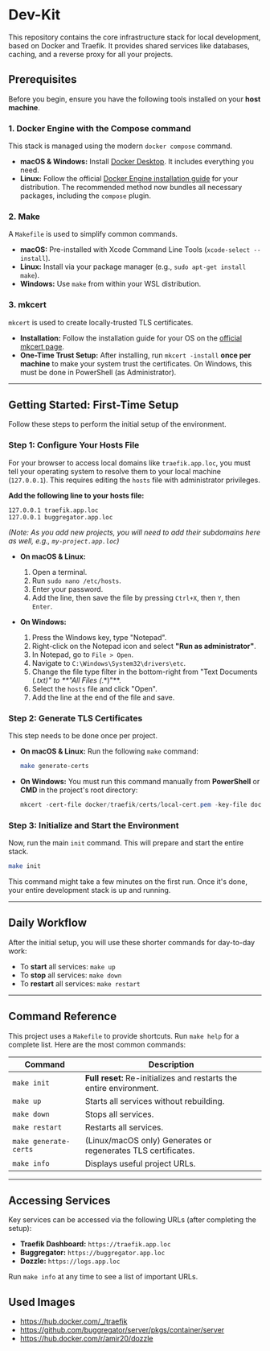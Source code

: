 # Dev-Kit

This repository contains the core infrastructure stack for local development, based on Docker and Traefik. It provides shared services like databases, caching, and a reverse proxy for all your projects.

## Prerequisites

Before you begin, ensure you have the following tools installed on your **host machine**.

### 1. Docker Engine with the Compose command
This stack is managed using the modern `docker compose` command.

-   **macOS & Windows:** Install [Docker Desktop](https://www.docker.com/products/docker-desktop/). It includes everything you need.
-   **Linux:** Follow the official [Docker Engine installation guide](https://docs.docker.com/engine/install/) for your distribution. The recommended method now bundles all necessary packages, including the `compose` plugin.

### 2. Make
A `Makefile` is used to simplify common commands.

-   **macOS:** Pre-installed with Xcode Command Line Tools (`xcode-select --install`).
-   **Linux:** Install via your package manager (e.g., `sudo apt-get install make`).
-   **Windows:** Use `make` from within your WSL distribution.

### 3. mkcert
`mkcert` is used to create locally-trusted TLS certificates.

-   **Installation:** Follow the installation guide for your OS on the [official mkcert page](https://github.com/FiloSottile/mkcert#installation).
-   **One-Time Trust Setup:** After installing, run `mkcert -install` **once per machine** to make your system trust the certificates. On Windows, this must be done in PowerShell (as Administrator).

---

## Getting Started: First-Time Setup

Follow these steps to perform the initial setup of the environment.

### Step 1: Configure Your Hosts File
For your browser to access local domains like `traefik.app.loc`, you must tell your operating system to resolve them to your local machine (`127.0.0.1`). This requires editing the `hosts` file with administrator privileges.

**Add the following line to your hosts file:**
```
127.0.0.1 traefik.app.loc
127.0.0.1 buggregator.app.loc
```
*(Note: As you add new projects, you will need to add their subdomains here as well, e.g., `my-project.app.loc`)*

-   **On macOS & Linux:**
    1.  Open a terminal.
    2.  Run `sudo nano /etc/hosts`.
    3.  Enter your password.
    4.  Add the line, then save the file by pressing `Ctrl+X`, then `Y`, then `Enter`.

-   **On Windows:**
    1.  Press the Windows key, type "Notepad".
    2.  Right-click on the Notepad icon and select **"Run as administrator"**.
    3.  In Notepad, go to `File > Open`.
    4.  Navigate to `C:\Windows\System32\drivers\etc`.
    5.  Change the file type filter in the bottom-right from "Text Documents (*.txt)" to **"All Files (*.*)"**.
    6.  Select the `hosts` file and click "Open".
    7.  Add the line at the end of the file and save.

### Step 2: Generate TLS Certificates
This step needs to be done once per project.

-   **On macOS & Linux:**
    Run the following `make` command:
    ```bash
    make generate-certs
    ```

-   **On Windows:**
    You must run this command manually from **PowerShell** or **CMD** in the project's root directory:
    ```powershell
    mkcert -cert-file docker/traefik/certs/local-cert.pem -key-file docker/traefik/certs/local-key.pem "app.loc" "*.app.loc"
    ```

### Step 3: Initialize and Start the Environment
Now, run the main `init` command. This will prepare and start the entire stack.

```bash
make init
```
This command might take a few minutes on the first run. Once it's done, your entire development stack is up and running.

---

## Daily Workflow

After the initial setup, you will use these shorter commands for day-to-day work:

-   To **start** all services: `make up`
-   To **stop** all services: `make down`
-   To **restart** all services: `make restart`

---

## Command Reference

This project uses a `Makefile` to provide shortcuts. Run `make help` for a complete list. Here are the most common commands:

| Command             | Description                                                                 |
| ------------------- | --------------------------------------------------------------------------- |
| `make init`         | **Full reset:** Re-initializes and restarts the entire environment.         |
| `make up`           | Starts all services without rebuilding.                                     |
| `make down`         | Stops all services.                                                         |
| `make restart`      | Restarts all services.                                                      |
| `make generate-certs`| (Linux/macOS only) Generates or regenerates TLS certificates.               |
| `make info`         | Displays useful project URLs.                                               |

---

## Accessing Services

Key services can be accessed via the following URLs (after completing the setup):

-   **Traefik Dashboard:** `https://traefik.app.loc`
-   **Buggregator:** `https://buggregator.app.loc`
-   **Dozzle:** `https://logs.app.loc`

Run `make info` at any time to see a list of important URLs.


## Used Images

- https://hub.docker.com/_/traefik
- https://github.com/buggregator/server/pkgs/container/server
- https://hub.docker.com/r/amir20/dozzle
